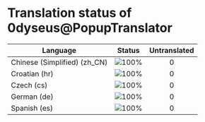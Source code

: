 # Translation status of 0dyseus@PopupTranslator

Language | Status | Untranslated
---------|:------:|:-----------:
Chinese (Simplified) (zh_CN) | ![100%](http://progressed.io/bar/100) | 0
Croatian (hr) | ![100%](http://progressed.io/bar/100) | 0
Czech (cs) | ![100%](http://progressed.io/bar/100) | 0
German (de) | ![100%](http://progressed.io/bar/100) | 0
Spanish (es) | ![100%](http://progressed.io/bar/100) | 0
